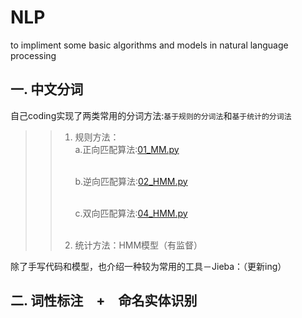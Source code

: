 # NLP
to impliment some basic algorithms and models in natural language processing

## 一. 中文分词
自己coding实现了两类常用的分词方法:`基于规则的分词法`和`基于统计的分词法` <br> 
>>1. 规则方法：<br>
    a.正向匹配算法:<a href="https://github.com/ChanLiang/NLP/blob/master/01_Chinese_word_segmentation/01_MM.py">01_MM.py</a></p><br>
    b.逆向匹配算法:<a href="https://github.com/ChanLiang/NLP/blob/master/01_Chinese_word_segmentation/02_HMM.py">02_HMM.py</a></p><br>
    c.双向匹配算法:<a href="https://github.com/ChanLiang/NLP/blob/master/01_Chinese_word_segmentation/04_HMM.py">04_HMM.py</a></p><br>
>>2. 统计方法：HMM模型（有监督）

除了手写代码和模型，也介绍一种较为常用的工具－Jieba：（更新ing）

## 二. 词性标注　+　命名实体识别

